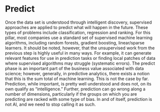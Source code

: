 # Predict
Once the data set is understood through intelligent discovery, supervised approaches are applied to predict what will happen in the future. These types of problems include classification, regression and ranking.  For this pillar, most companies use a standard set of supervised machine learning algorithms, including random forests, gradient boosting, linear/sparse learners. It should be noted, however, that the unsupervised work from the previous step is highly useful in many ways. For example, it can generate relevant features for use in prediction tasks or finding local patches of data where supervised algorithms may struggle (systematic errors).  The predict phase is an important part of the business value associated with data science; however, generally, in predictive analytics, there exists a notion that this is the sum total of machine learning. This is not the case by far.  Prediction, while important, is pretty well understood and does not, on its own qualify as “intelligence.” Further, prediction can go wrong along a number of dimensions, particularly if the groups on which you are predicting are racked with some type of bias. In and of itself, prediction is not AI, and we need to stop calling it as such.
